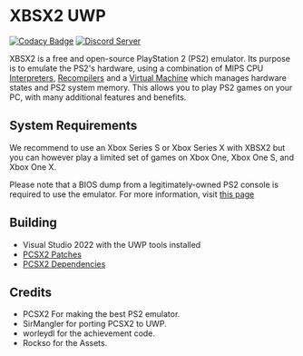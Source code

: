 # XBSX2 UWP

[![Codacy Badge](https://app.codacy.com/project/badge/Grade/1f7c0d75fec74d6daa6adb084e5b4f71)](https://app.codacy.com/gh/PCSX2/pcsx2/dashboard?utm_source=github.com&utm_medium=referral&utm_content=SternXD/pcsx2&utm_campaign=Badge_Grade)
[![Discord Server](https://img.shields.io/discord/309643527816609793?color=%235CA8FA&label=Xbox%20Emulation%20Hub%20Discord&logo=discord&logoColor=white)]([https://discord.com/invite/TCz3t9k](https://discord.gg/xbox-emulation-hub-1007582798598647889))

XBSX2 is a free and open-source PlayStation 2 (PS2) emulator. Its purpose is to emulate the PS2's hardware, using a combination of MIPS CPU [Interpreters](<https://en.wikipedia.org/wiki/Interpreter_(computing)>), [Recompilers](https://en.wikipedia.org/wiki/Dynamic_recompilation) and a [Virtual Machine](https://en.wikipedia.org/wiki/Virtual_machine) which manages hardware states and PS2 system memory. This allows you to play PS2 games on your PC, with many additional features and benefits.

## System Requirements

We recommend to use an Xbox Series S or Xbox Series X with XBSX2 but you can however play a limited set of games on Xbox One, Xbox One S, and Xbox One X.

Please note that a BIOS dump from a legitimately-owned PS2 console is required to use the emulator. For more information, visit [this page](https://pcsx2.net/docs/setup/gather/#how-to-dump-your-ps2-bios)

## Building

* Visual Studio 2022 with the UWP tools installed
* [PCSX2 Patches](https://github.com/PCSX2/pcsx2_patches/releases/tag/latest/)
* [PCSX2 Dependencies](https://github.com/PCSX2/pcsx2-windows-dependencies/releases/tag/latest-windows-dependencies)

## Credits

* PCSX2 For making the best PS2 emulator.
* SirMangler for porting PCSX2 to UWP.
* worleydl for the achievement code.
* Rockso for the Assets.
